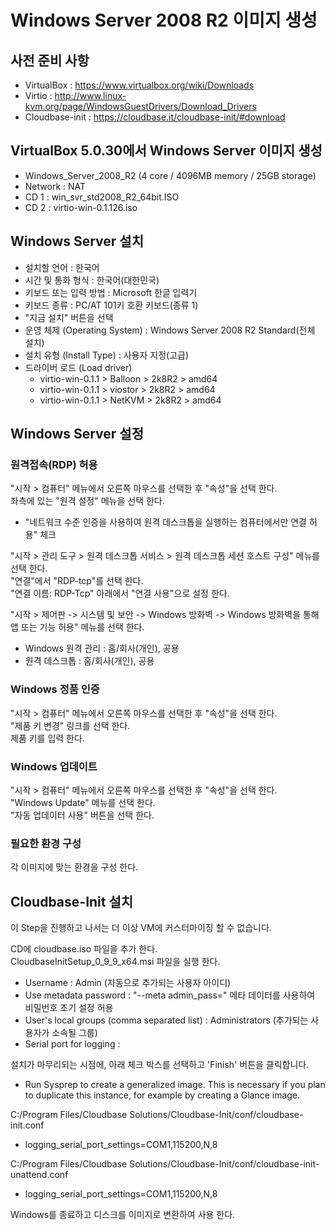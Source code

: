 # Windows Server 2008 R2 이미지 생성

## 사전 준비 사항

* VirtualBox : https://www.virtualbox.org/wiki/Downloads
* Virtio : http://www.linux-kvm.org/page/WindowsGuestDrivers/Download_Drivers
* Cloudbase-init : https://cloudbase.it/cloudbase-init/#download

## VirtualBox 5.0.30에서 Windows Server 이미지 생성

* Windows_Server_2008_R2 (4 core / 4096MB memory / 25GB storage)
* Network : NAT
* CD 1 : win_svr_std2008_R2_64bit.ISO
* CD 2 : virtio-win-0.1.126.iso

## Windows Server 설치

* 설치할 언어 : 한국어
* 시간 및 통화 형식 : 한국어(대한민국)
* 키보드 또는 입력 방법 : Microsoft 한글 입력기
* 키보드 종류 : PC/AT 101키 호환 키보드(종류 1)
* "지금 설치" 버튼을 선택
* 운영 체제 (Operating System) : Windows Server 2008 R2 Standard(전체 설치)
* 설치 유형 (Install Type) : 사용자 지정(고급)
* 드라이버 로드 (Load driver)
  * virtio-win-0.1.1 > Balloon > 2k8R2 > amd64
  * virtio-win-0.1.1 > viostor > 2k8R2 > amd64
  * virtio-win-0.1.1 > NetKVM > 2k8R2 > amd64

## Windows Server 설정

### 원격접속(RDP) 허용

"시작 > 컴퓨터" 메뉴에서 오른쪽 마우스를 선택한 후 "속성"을 선택 한다.  
좌측에 있는 "원격 설정" 메뉴을 선택 한다.  
* "네트워크 수준 인증을 사용하여 원격 데스크톱을 실행하는 컴퓨터에서만 연결 허용" 체크  
 
 
"시작 > 관리 도구 > 원격 데스크톱 서비스 > 원격 데스크톱 세션 호스트 구성" 메뉴를 선택 한다.  
"연결"에서 "RDP-tcp"를 선택 한다.  
"연결 이름: RDP-Tcp" 아래에서 "연결 사용"으로 설정 한다.  
 
 
"시작 > 제어판 -> 시스템 및 보안 -> Windows 방화벽 -> Windows 방화벽을 통해 앱 또는 기능 허용" 메뉴를 선택 한다.  
* Windows 원격 관리 : 홈/회사(개인), 공용  
* 원격 데스크톱 : 홈/회사(개인), 공용  

### Windows 정품 인증

"시작 > 컴퓨터" 메뉴에서 오른쪽 마우스를 선택한 후 "속성"을 선택 한다.  
"제품 키 변경" 링크를 선택 한다.  
제품 키를 입력 한다.

### Windows 업데이트

"시작 > 컴퓨터" 메뉴에서 오른쪽 마우스를 선택한 후 "속성"을 선택 한다.  
"Windows Update" 메뉴를 선택 한다.  
"자동 업데이터 사용" 버튼을 선택 한다.  

### 필요한 환경 구성

각 이미지에 맞는 환경을 구성 한다.

##  Cloudbase-Init 설치

이 Step을 진행하고 나서는 더 이상 VM에 커스터마이징 할 수 없습니다.  

CD에 cloudbase.iso 파일을 추가 한다.  
CloudbaseInitSetup_0_9_9_x64.msi 파일을 실행 한다.  
* Username : Admin (자동으로 추가되는 사용자 아이디)
* Use metadata password : "--meta admin_pass=" 메타 데이터를 사용하여 비밀번호 초기 설정 허용
* User's local groups (comma separated list) : Administrators (추가되는 사용자가 소속될 그룹)
* Serial port for logging :

설치가 마무리되는 시점에, 아래 체크 박스를 선택하고 'Finish' 버튼을 클릭합니다.  
* Run Sysprep to create a generalized image. This is necessary if you plan to duplicate this instance, for example by creating a Glance image.

C:/Program Files/Cloudbase Solutions/Cloudbase-Init/conf/cloudbase-init.conf  
* logging_serial_port_settings=COM1,115200,N,8

C:/Program Files/Cloudbase Solutions/Cloudbase-Init/conf/cloudbase-init-unattend.conf  
* logging_serial_port_settings=COM1,115200,N,8

Windows를 종료하고 디스크를 이미지로 변환하여 사용 한다.


